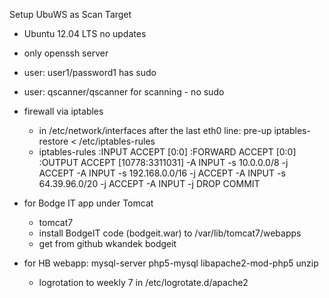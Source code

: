 Setup UbuWS as Scan Target

- Ubuntu 12.04 LTS no updates
- only openssh server
- user: user1/password1 has sudo
- user: qscanner/qscanner for scanning - no sudo
- firewall via iptables
  - in /etc/network/interfaces after the last eth0 line:
    pre-up iptables-restore < /etc/iptables-rules
  - iptables-rules
  :INPUT ACCEPT [0:0]
  :FORWARD ACCEPT [0:0]
  :OUTPUT ACCEPT [10778:3311031]
  -A INPUT -s 10.0.0.0/8 -j ACCEPT
  -A INPUT -s 192.168.0.0/16 -j ACCEPT
  -A INPUT -s 64.39.96.0/20 -j ACCEPT
  -A INPUT -j DROP
  COMMIT

- for Bodge IT app under Tomcat
  - tomcat7
  - install BodgeIT code (bodgeit.war) to /var/lib/tomcat7/webapps
  - get from github wkandek bodgeit

- for HB webapp: mysql-server php5-mysql libapache2-mod-php5 unzip
  - logrotation to weekly 7 in /etc/logrotate.d/apache2

